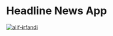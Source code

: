 # Headline News App

[![alif-irfandi](https://circleci.com/gh/alif-irfandi/headline-news.svg?style=svg)](https://circleci.com/gh/alif-irfandi/headline-news)
